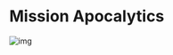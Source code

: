 # Mission Apocalytics

![img](https://github.com/ferib/Apocalythics/raw/master/img/banner.PNG?raw=true)